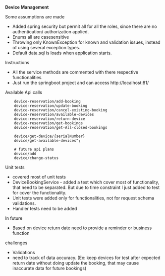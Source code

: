 **Device Management**

Some assumptions are made
* Added spring security but permit all for all the roles, since there are no authentication/ authorization applied.
* Enums all are casesensitive
* Throwing only KnownException for known and validation issues, instead of using several exception types.
* Default data.sql is loads when application starts.


Instructions
* All the service methods are commented with there respective functionalities.
* Just run the springboot project and can access http://localhost:81/

Available Api calls
  
        device-reservation/add-booking
        device-reservation/update-booking
        device-reservation/cancel-existing-booking
        device-reservation/available-devices
        device-reservation/return-device
        device-reservation/get-bookings
        device-reservation/get-All-closed-bookings

        device/get-device/{serialNumber}
        device/get-available-devices";

        # future api plans
        device/add
        device/change-status



Unit tests

  * covered most of unit tests
  * DeviceBookingService - added a test which cover most of functionality, that need to be separated. 
    But due to time constraint I just added to test for cover the functionality.
  * Unit tests were added only for functionalities, not for request schema validations.
  * Handler tests need to be added

In future 
  * Based on device return date need to provide a reminder or business function

challenges
  * Validations
  * need to track of data accuracy. (Ex: keep devices for test after expected return date without doing update the booking, that may cause inaccurate data for future bookings)

